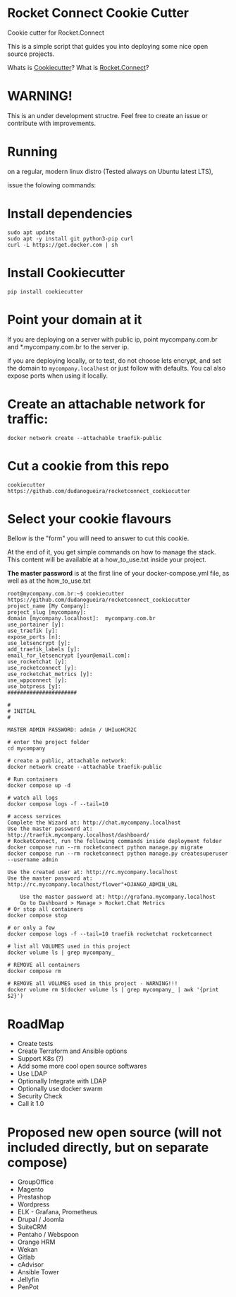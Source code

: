 # Rocket Connect Cookie Cutter
Cookie cutter for Rocket.Connect

This is a simple script that guides you into deploying some nice open source projects.

Whats is [Cookiecutter](https://github.com/cookiecutter/cookiecutter)?
What is [Rocket.Connect](https://github.com/dudanogueira/rocket.connect/)?

WARNING!
======================
This is an under development structre. Feel free to create an issue or contribute with improvements.


Running
======================
on a regular, modern linux distro (Tested always on Ubuntu latest LTS), 

issue the folowing commands:

Install dependencies
======================
```
sudo apt update
sudo apt -y install git python3-pip curl
curl -L https://get.docker.com | sh
```

Install Cookiecutter
====================
```
pip install cookiecutter
```


Point your domain at it
===========
If you are deploying on a server with public ip, point mycompany.com.br and *.mycompany.com.br to the server ip.

if you are deploying locally, or to test, do not choose lets encrypt, and set the domain to `mycompany.localhost` or just follow with defaults. You cal also expose ports when using it locally.

Create an attachable network for traffic:
=====================
```
docker network create --attachable traefik-public
```

Cut a cookie from this repo
===========
```
cookiecutter https://github.com/dudanogueira/rocketconnect_cookiecutter
```

Select your cookie flavours
===========

Bellow is the "form" you will need to answer to cut this cookie.

At the end of it, you get simple commands on how to manage the stack.
This content will be available at a how_to_use.txt inside your project.

**The master password** is at the first line of your docker-compose.yml file, as well as at the how_to_use.txt
```
root@mycompany.com.br:~$ cookiecutter https://github.com/dudanogueira/rocketconnect_cookiecutter
project_name [My Company]: 
project_slug [mycompany]: 
domain [mycompany.localhost]:  mycompany.com.br
use_portainer [y]: 
use_traefik [y]: 
expose_ports [n]: 
use_letsencrypt [y]: 
add_traefik_labels [y]: 
email_for_letsencrypt [your@email.com]: 
use_rocketchat [y]: 
use_rocketconnect [y]: 
use_rocketchat_metrics [y]: 
use_wppconnect [y]: 
use_botpress [y]: 
######################

#
# INITIAL
#

MASTER ADMIN PASSWORD: admin / UHIuoHCR2C

# enter the project folder
cd mycompany

# create a public, attachable network:
docker network create --attachable traefik-public

# Run containers
docker compose up -d

# watch all logs
docker compose logs -f --tail=10

# access services
Complete the Wizard at: http://chat.mycompany.localhost
Use the master password at: http://traefik.mycompany.localhost/dashboard/
# RocketConnect, run the following commands inside deployment folder
docker compose run --rm rocketconnect python manage.py migrate
docker compose run --rm rocketconnect python manage.py createsuperuser --username admin

Use the created user at: http://rc.mycompany.localhost
Use the master password at: http://rc.mycompany.localhost/flower"+DJANGO_ADMIN_URL

    Use the master password at: http://grafana.mycompany.localhost
    Go to Dashboard > Manage > Rocket.Chat Metrics
# Or stop all containers
docker compose stop

# or only a few
docker compose logs -f --tail=10 traefik rocketchat rocketconnect

# list all VOLUMES used in this project
docker volume ls | grep mycompany_

# REMOVE all containers
docker compose rm

# REMOVE all VOLUMES used in this project - WARNING!!!
docker volume rm $(docker volume ls | grep mycompany_ | awk '{print $2}')
```

RoadMap
===========
- Create tests
- Create Terraform and Ansible options
- Support K8s (?)
- Add some more cool open source softwares
- Use LDAP
- Optionally Integrate with LDAP
- Optionally use docker swarm
- Security Check
- Call it 1.0

Proposed new open source (will not included directly, but on separate compose)
===========
- GroupOffice
- Magento
- Prestashop
- Wordpress
- ELK - Grafana, Prometheus
- Drupal / Joomla
- SuiteCRM
- Pentaho / Webspoon
- Orange HRM
- Wekan
- Gitlab
- cAdvisor
- Ansible Tower
- Jellyfin
- PenPot
